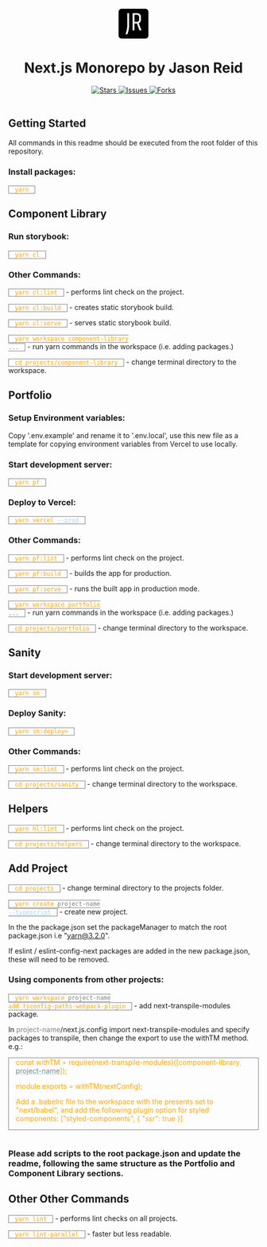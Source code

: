 <!--
    For better readability, use markdown preview.
    Windows VS Code: Ctrl + Shift + V
    Windows Atom: Ctrl + Shift + M
-->

<p align="center">
  <a href="https://jasonreid.dev">
    <img alt="jasonreid.dev logo" src="./images/icon.png" width="60" />
  </a>
</p>
<h1 align="center">
  Next.js Monorepo by Jason Reid
</h1>
<div align="center">
  <a href="https://github.com/jasonreiddev/nextjs/stargazers">
    <img src="https://img.shields.io/github/stars/jasonreiddev/nextjs" alt="Stars">
  </a>
  <a href="https://github.com/jasonreiddev/nextjs/issues">
    <img src="https://img.shields.io/github/issues/jasonreiddev/nextjs" alt="Issues">
  </a>
  <a href="https://github.com/jasonreiddev/nextjs/network/members">
    <img src="https://img.shields.io/github/forks/jasonreiddev/nextjs" alt="Forks">
  </a>
  </div>
<br>

## Getting Started

All commands in this readme should be executed from the root folder of this repository.

### Install packages:

`yarn`

## Component Library

### Run storybook:

`yarn cl`

### Other Commands:

`yarn cl:lint` - performs lint check on the project.

`yarn cl:build` - creates static storybook build.

`yarn cl:serve` - serves static storybook build.

<code>yarn workspace component-library <span title="placeholder">...</span></code> - run yarn commands in the workspace (i.e. adding packages.)

`cd projects/component-library` - change terminal directory to the workspace.

## Portfolio

### Setup Environment variables:

Copy '.env.example' and rename it to '.env.local', use this new file as a template for copying environment variables from Vercel to use locally.

### Start development server:

`yarn pf`

### Deploy to Vercel:

<code>yarn vercel <span title="optional">--prod</span></code>

### Other Commands:

`yarn pf:lint` - performs lint check on the project.

`yarn pf:build` - builds the app for production.

`yarn pf:serve` - runs the built app in production mode.

<code>yarn workspace portfolio <span title="placeholder">...</span></code> - run yarn commands in the workspace (i.e. adding packages.)

`cd projects/portfolio` - change terminal directory to the workspace.

## Sanity

### Start development server:

`yarn sn`

### Deploy Sanity:

<code>yarn sn:deploy></code>

### Other Commands:

`yarn sn:lint` - performs lint check on the project.

`cd projects/sanity` - change terminal directory to the workspace.

## Helpers

`yarn hl:lint` - performs lint check on the project.

`cd projects/helpers` - change terminal directory to the workspace.

## Add Project

`cd projects` - change terminal directory to the projects folder.

<code>yarn create <span title="placeholder">project-name</span> <span title="optional">--typescript</span></code> - create new project.

In the the package.json set the packageManager to match the root package.json i.e "yarn@3.2.0".

If eslint / eslint-config-next packages are added in the new package.json, these will need to be removed.

### Using components from other projects:

<code>yarn workspace <span title="placeholder">project-name</span> add tsconfig-paths-webpack-plugin</code> - add next-transpile-modules package.

In <span title="placeholder">project-name</span>/next.js.config import next-transpile-modules and specify packages to transpile, then change the export to use the withTM method. e.g.:

<div class="codeblock">
const withTM = require(next-transpile-modules)([component-library<span title="optional">, <span title="placeholder">project-name</span></span>]);

module.exports = withTM(nextConfig);

Add a .babelrc file to the workspace with the presents set to "next/babel", and add the following plugin option for styled components: ["styled-components", { "ssr": true }]

</div>

### Please add scripts to the root package.json and update the readme, following the same structure as the Portfolio and Component Library sections.

## Other Other Commands

`yarn lint` - performs lint checks on all projects.

`yarn lint-parallel` - faster but less readable.

<br/>

 <style>
   Markdown viewer has stripped style tags
    <!--
    a:hover {
        text-decoration: none;
    }
    code, .codeblock {
        color: orange;
        border: 1px solid grey;
        padding: 0 1em;
    }
    .codeblock {
        display: inline-block;
        margin-bottom: 1em;
    }
    span[title="placeholder"] {
        color: grey;  
    }
    span[title="optional"] {
        color: lightblue;  
        text-decoration: underline;
    }
    -->
</style>
